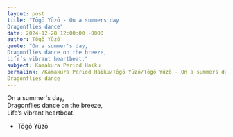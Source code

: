 ```yaml
---
layout: post
title: "Tōgō Yūzō - On a summers day  
Dragonflies dance"
date: 2024-12-28 12:00:00 -0000
author: Tōgō Yūzō
quote: "On a summer's day,  
Dragonflies dance on the breeze,  
Life’s vibrant heartbeat."
subject: Kamakura Period Haiku
permalink: /Kamakura Period Haiku/Tōgō Yūzō/Tōgō Yūzō - On a summers day  
Dragonflies dance
---
```


On a summer's day,  
Dragonflies dance on the breeze,  
Life’s vibrant heartbeat.

- Tōgō Yūzō
